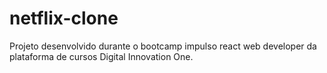 # netflix-clone
Projeto desenvolvido durante o bootcamp impulso react web developer da plataforma de cursos Digital Innovation One.
